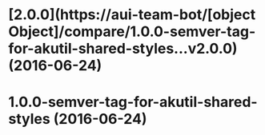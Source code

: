 <a name="2.0.0"></a>
# [2.0.0](https://aui-team-bot/[object Object]/compare/1.0.0-semver-tag-for-akutil-shared-styles...v2.0.0) (2016-06-24)



<a name="1.0.0-semver-tag-for-akutil-shared-styles"></a>
# 1.0.0-semver-tag-for-akutil-shared-styles (2016-06-24)



